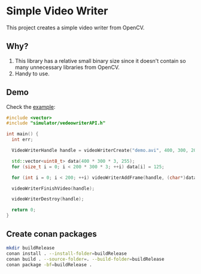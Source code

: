 # Simple Video Writer

This project creates a simple video writer from OpenCV.

## Why?

1. This library has a relative small binary size since it doesn't contain so many unnecessary libraries from OpenCV.
2. Handy to use.

## Demo

Check the [example](./test/main.cpp):

``` cpp
#include <vector>
#include "simulator/vedeowriterAPI.h"

int main() {
  int err;

  VideoWriterHandle handle = videoWriterCreate("demo.avi", 400, 300, 20, &err);

  std::vector<uint8_t> data(400 * 300 * 3, 255);
  for (size_t i = 0; i < 200 * 300 * 3; ++i) data[i] = 125;

  for (int i = 0; i < 200; ++i) videoWriterAddFrame(handle, (char*)data.data());

  videoWriterFinishVideo(handle);

  videoWriterDestroy(handle);

  return 0;
}
```

## Create conan packages

``` sh
mkdir buildRelease
conan install . --install-folder=buildRelease
conan build . --source-folder=. --build-folder=buildRelease
conan package -bf=buildRelease .
```
